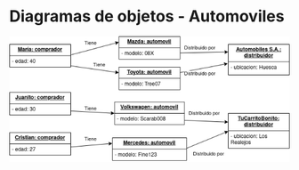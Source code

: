 # Diagramas de objetos - Automoviles

<div align=center>

![img](./diagrama-objetos-automoviles.drawio.png)

</div>